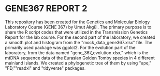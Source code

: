 # GENE367 REPORT 2
This repository has been created for the Genetics and Molecular Biology Laboratory Course (GENE 367) by Umut Akgül. The primary purpose is to share the R script codes that were utilized in the Transmission Genetics Report for the lab course. 
For the second part of the laboratory, we created a smooth plot and histogram from the "mock_data_gene367.xlsx" file. The primarily used package was ggplot2. 
For the evolution part of the laboratory, from the data named "gene_367_evolution.xlsx," which is the mtDNA sequence data of the Eurasian Golden Tomby species in 4 different mainland islands. We created a phylogenetic tree of them by using "ape," "FD,""readxl" and "tidyverse" packages. 
